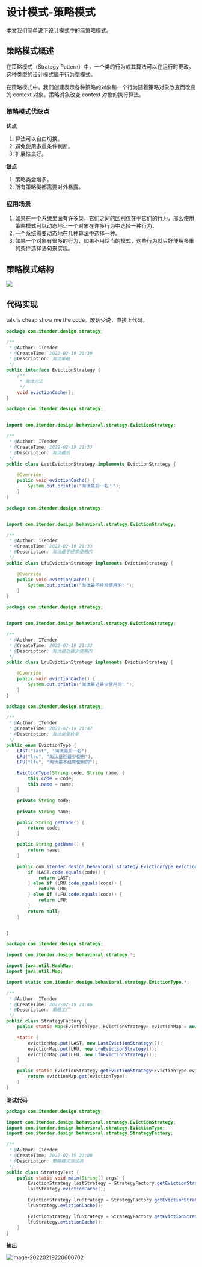 # 设计模式-策略模式

本文我们简单说下[设计模式](https://blog.csdn.net/Y_eatMeat/article/details/123001650)中的简策略模式。

## 策略模式概述

在策略模式（Strategy Pattern）中，一个类的行为或其算法可以在运行时更改。这种类型的设计模式属于行为型模式。

在策略模式中，我们创建表示各种策略的对象和一个行为随着策略对象改变而改变的 context 对象。策略对象改变 context 对象的执行算法。

### 策略模式优缺点

**优点** 

1. 算法可以自由切换。 
2. 避免使用多重条件判断。
3. 扩展性良好。

**缺点** 

1. 策略类会增多。
2. 所有策略类都需要对外暴露。

### 应用场景

1. 如果在一个系统里面有许多类，它们之间的区别仅在于它们的行为，那么使用策略模式可以动态地让一个对象在许多行为中选择一种行为。
2. 一个系统需要动态地在几种算法中选择一种。
3. 如果一个对象有很多的行为，如果不用恰当的模式，这些行为就只好使用多重的条件选择语句来实现。

## 策略模式结构

![](images/策略模式.png)

## 代码实现

talk is cheap show me the code。废话少说，直接上代码。

```java
package com.itender.design.strategy;

/**
 * @Author: ITender
 * @CreateTime: 2022-02-19 21:30
 * @Description: 淘汰策略
 */
public interface EvictionStrategy {
    /**
     * 淘汰方法
     */
    void evictionCache();
}

```

```java
package com.itender.design.strategy;


import com.itender.design.behavioral.strategy.EvictionStrategy;

/**
 * @Author: ITender
 * @CreateTime: 2022-02-19 21:33
 * @Description: 淘汰最后
 */
public class LastEvictionStrategy implements EvictionStrategy {

    @Override
    public void evictionCache() {
        System.out.println("淘汰最后一名！");
    }
}
```

```java
package com.itender.design.strategy;


import com.itender.design.behavioral.strategy.EvictionStrategy;

/**
 * @Author: ITender
 * @CreateTime: 2022-02-19 21:33
 * @Description: 淘汰最不经常使用的
 */
public class LfuEvictionStrategy implements EvictionStrategy {

    @Override
    public void evictionCache() {
        System.out.println("淘汰最不经常使用的！");
    }
}
```

```java
package com.itender.design.strategy;


import com.itender.design.behavioral.strategy.EvictionStrategy;

/**
 * @Author: ITender
 * @CreateTime: 2022-02-19 21:33
 * @Description: 淘汰最近最少使用的
 */
public class LruEvictionStrategy implements EvictionStrategy {

    @Override
    public void evictionCache() {
        System.out.println("淘汰最近最少使用的！");
    }
}
```

```java
package com.itender.design.strategy;

/**
 * @Author: ITender
 * @CreateTime: 2022-02-19 21:47
 * @Description: 淘汰类型枚举
 */
public enum EvictionType {
    LAST("last", "淘汰最后一名"),
    LRU("lru", "淘汰最近最少使用"),
    LFU("lfu", "淘汰最不经常使用的");

    EvictionType(String code, String name) {
        this.code = code;
        this.name = name;
    }

    private String code;

    private String name;

    public String getCode() {
        return code;
    }

    public String getName() {
        return name;
    }

    public com.itender.design.behavioral.strategy.EvictionType evictionType(String code) {
        if (LAST.code.equals(code)) {
            return LAST;
        } else if (LRU.code.equals(code)) {
            return LRU;
        } else if (LFU.code.equals(code)) {
            return LFU;
        }
        return null;
    }


}
```

```java
package com.itender.design.strategy;

import com.itender.design.behavioral.strategy.*;

import java.util.HashMap;
import java.util.Map;

import static com.itender.design.behavioral.strategy.EvictionType.*;

/**
 * @Author: ITender
 * @CreateTime: 2022-02-19 21:46
 * @Description: 策略工厂
 */
public class StrategyFactory {
    public static Map<EvictionType, EvictionStrategy> evictionMap = new HashMap<>();

    static {
        evictionMap.put(LAST, new LastEvictionStrategy());
        evictionMap.put(LRU, new LruEvictionStrategy());
        evictionMap.put(LFU, new LfuEvictionStrategy());
    }

    public static EvictionStrategy getEvictionStrategy(EvictionType evictionType) {
        return evictionMap.get(evictionType);
    }
}
```

**测试代码**

```java
package com.itender.design.strategy;

import com.itender.design.behavioral.strategy.EvictionStrategy;
import com.itender.design.behavioral.strategy.EvictionType;
import com.itender.design.behavioral.strategy.StrategyFactory;

/**
 * @Author: ITender
 * @CreateTime: 2022-02-19 22:00
 * @Description: 策略模式测试类
 */
public class StrategyTest {
    public static void main(String[] args) {
        EvictionStrategy lastStrategy = StrategyFactory.getEvictionStrategy(EvictionType.LAST);
        lastStrategy.evictionCache();

        EvictionStrategy lruStrategy = StrategyFactory.getEvictionStrategy(EvictionType.LRU);
        lruStrategy.evictionCache();

        EvictionStrategy lfuStrategy = StrategyFactory.getEvictionStrategy(EvictionType.LFU);
        lfuStrategy.evictionCache();
    }
}

```

**输出**

![image-20220219220600702](images/策略模式输出.png)